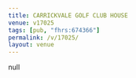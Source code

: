 ```yaml
---
title: CARRICKVALE GOLF CLUB HOUSE
venue: v17025
tags: [pub, "fhrs:674366"]
permalink: /v/17025/
layout: venue
---
```

null